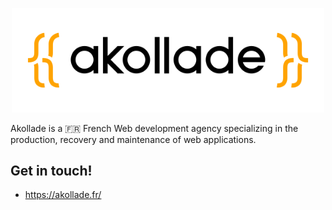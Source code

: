 <p align="center"><a href="https://akollade.fr" target="_blank"><img src="https://raw.githubusercontent.com/Akollade/.github/main/profile/logo.svg" width="500"></a></p>

Akollade is a 🇫🇷 French Web development agency specializing in the production, recovery and maintenance of web applications.

## Get in touch!

- https://akollade.fr/
